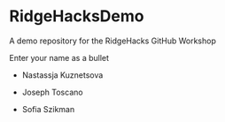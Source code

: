 # RidgeHacksDemo
A demo repository for the RidgeHacks GitHub Workshop

Enter your name as a bullet

* Nastassja Kuznetsova

* Joseph Toscano

* Sofia Szikman
